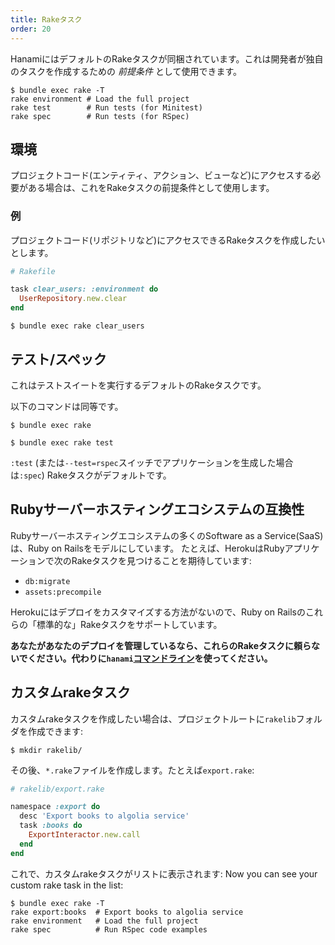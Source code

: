 ```yaml
---
title: Rakeタスク
order: 20
---
```


HanamiにはデフォルトのRakeタスクが同梱されています。これは開発者が独自のタスクを作成するための _前提条件_ として使用できます。

```shell
$ bundle exec rake -T
rake environment # Load the full project
rake test        # Run tests (for Minitest)
rake spec        # Run tests (for RSpec)
```

## 環境

プロジェクトコード(エンティティ、アクション、ビューなど)にアクセスする必要がある場合は、これをRakeタスクの前提条件として使用します。

### 例

プロジェクトコード(リポジトリなど)にアクセスできるRakeタスクを作成したいとします。

```ruby
# Rakefile

task clear_users: :environment do
  UserRepository.new.clear
end
```

```shell
$ bundle exec rake clear_users
```

## テスト/スペック

これはテストスイートを実行するデフォルトのRakeタスクです。

以下のコマンドは同等です。

```shell
$ bundle exec rake
```

```shell
$ bundle exec rake test
```

<p class="convention">
  <code>:test</code> (または<code>--test=rspec</code>スイッチでアプリケーションを生成した場合は<code>:spec</code>) Rakeタスクがデフォルトです。
</p>

## Rubyサーバーホスティングエコシステムの互換性

Rubyサーバーホスティングエコシステムの多くのSoftware as a Service(SaaS)は、Ruby on Railsをモデルにしています。
たとえば、HerokuはRubyアプリケーションで次のRakeタスクを見つけることを期待しています:

  * `db:migrate`
  * `assets:precompile`

Herokuにはデプロイをカスタマイズする方法がないので、Ruby on Railsのこれらの「標準的な」Rakeタスクをサポートしています。

**あなたがあなたのデプロイを管理しているなら、これらのRakeタスクに頼らないでください。代わりに`hanami`[コマンドライン](/guides/1.2/command-line/database)を使ってください。**

## カスタムrakeタスク

カスタムrakeタスクを作成したい場合は、プロジェクトルートに`rakelib`フォルダを作成できます:

```
$ mkdir rakelib/
```

その後、`*.rake`ファイルを作成します。たとえば`export.rake`:

```ruby
# rakelib/export.rake

namespace :export do
  desc 'Export books to algolia service'
  task :books do
    ExportInteractor.new.call
  end
end
```

これで、カスタムrakeタスクがリストに表示されます:
Now you can see your custom rake task in the list:

```shell
$ bundle exec rake -T
rake export:books  # Export books to algolia service
rake environment   # Load the full project
rake spec          # Run RSpec code examples
```
